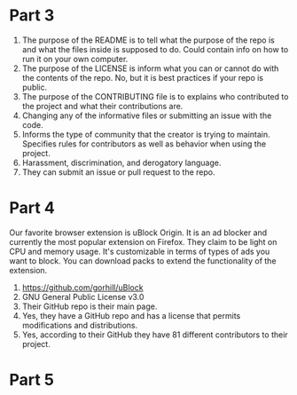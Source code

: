 # Part 3
1. The purpose of the README is to tell what the purpose of the repo is and what the files inside is supposed to do. Could contain info on how to run it on your own computer.
2. The purpose of the LICENSE is inform what you can or cannot do with the contents of the repo. No, but it is best practices if your repo is public.
3. The purpose of the CONTRIBUTING file is to explains who contributed to the project and what their contributions are.
4. Changing any of the informative files or submitting an issue with the code.
5. Informs the type of community that the creator is trying to maintain. Specifies rules for contributors as well as behavior when using the project.
6. Harassment, discrimination, and derogatory language. 
7. They can submit an issue or pull request to the repo. 

# Part 4
Our favorite browser extension is uBlock Origin. It is an ad blocker and currently the most popular extension on Firefox. They claim to be light on CPU and memory usage. It's customizable in terms of types of ads you want to block. You can download packs to extend the functionality of the extension. 
1. https://github.com/gorhill/uBlock
2. GNU General Public License v3.0
3. Their GitHub repo is their main page. 
4. Yes, they have a GitHub repo and has a license that permits modifications and distributions. 
5. Yes, according to their GitHub they have 81 different contributors to their project. 

# Part 5

